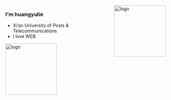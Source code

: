 <img src="https://github-readme-stats.vercel.app/api?username=polaris1119&show_icons=true" alt="logo" height="160" align="right" style="margin: 5px; margin-bottom: 20px;" />
 
### I'm huangyulie
 - Xi’an University of Posts & Telecommunications
 - I love WEB
<img src="https://github-profile-trophy.vercel.app/?username=huangyulie&theme=flat&column=7" alt="logo" height="160" align="center" style="margin: auto; margin-bottom: 15px;" />
